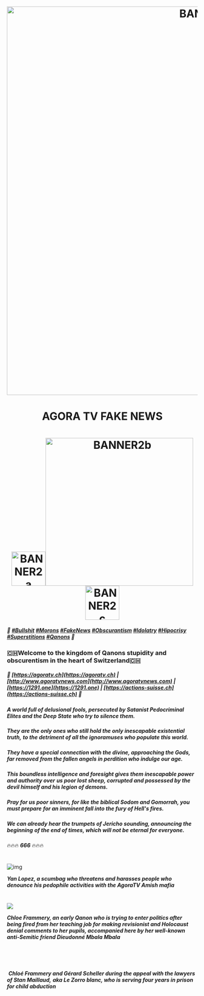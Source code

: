 <h1 align="center"><img alt="BANNER1" src="https://i.imgur.com/QWJjV0Q.png" width="1025" />
<h1 align="center">AGORA TV FAKE NEWS</h1>
<h1 align="center"><img alt="BANNER2a" src="https://i.imgur.com/MKGLlNT.png" width="90" /><img alt="BANNER2b" src="https://i.imgur.com/omoNRpC.png" width="390" /><img alt="BANNER2c" src="https://i.imgur.com/MKGLlNT.png" width="90" />

##### 💩 *[#Bullshit](http://creationbodo.free.fr/agoratv) [#Morons](http://creationbodo.free.fr/agoratv) [#FakeNews](http://creationbodo.free.fr/agoratv) [#Obscurantism](http://creationbodo.free.fr/agoratv) [#Idolatry](http://creationbodo.free.fr/agoratv) [#Hipocrisy](http://creationbodo.free.fr/agoratv) [#Superstitions](http://creationbodo.free.fr/agoratv) [#Qanons](http://creationbodo.free.fr/agoratv)* 💩


### 🇨🇭**Welcome to the kingdom of Qanons stupidity and obscurentism in the heart of Switzerland**🇨🇭
##### 🤮 *[https://agoratv.ch](https://agoratv.ch) | [http://www.agoratvnews.com](http://www.agoratvnews.com) | [https://1291.one](https://1291.one) | [https://actions-suisse.ch](https://actions-suisse.ch)* 🤮


***A world full of delusional fools, persecuted by Satanist Pedocriminal*** 
***Elites and the Deep State who try to silence them.***
###
***They are the only ones who still hold the only inescapable existential truth,***
***to the detriment of all the ignoramuses who populate this world.***
###
***They have a special connection with the divine, approaching the Gods, far removed***
***from the fallen angels in perdition who indulge our age.***
###
***This boundless intelligence and foresight gives them inescapable power and authority over***
***us poor lost sheep, corrupted and possessed by the devil himself and his legion of demons.***
###
***Pray for us poor sinners, for like the biblical Sodom and Gomorrah, you must prepare***
***for an imminent fall into the fury of Hell's fires.***
###
***We can already hear the trumpets of Jericho sounding, announcing the beginning***
***of the end of times, which will not be eternal for everyone.*** 
###
🔥🔥🔥   ***666***   🔥🔥🔥

#

![img](https://media.giphy.com/media/EnzJLxbJKWf0I597QJ/giphy.gif)

***Yan Lopez, a scumbag who threatens and harasses people who denounce his pedophile activities with the AgoraTV Amish mafia***
#

![](https://i.imgur.com/U3KIRfE.png)

***Chloe Frammery, an early Qanon who is trying to enter politics after being fired from her teaching job for making revisionist and Holocaust denial comments to her pupils, accompanied here by her well-known anti-Semitic friend Dieudonné Mbala Mbala***

#

![]()

#

![]()
***Chloé Frammery and Gérard Scheller during the appeal with the lawyers of Stan Maillaud,***
***aka Le Zorro blanc, who is serving four years in prison for child abduction***
